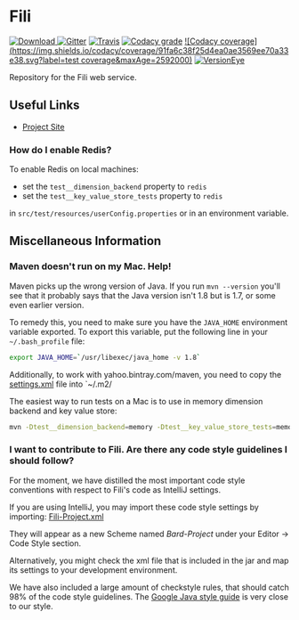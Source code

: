 Fili 
====

[![Download](https://api.bintray.com/packages/yahoo/maven/fili/images/download.svg) ](https://bintray.com/yahoo/maven/fili/_latestVersion) [![Gitter](https://img.shields.io/gitter/room/yahoo/fili.svg?maxAge=2592000)](https://gitter.im/yahoo/fili) [![Travis](https://img.shields.io/travis/yahoo/fili/master.svg?maxAge=2592000)](https://travis-ci.org/yahoo/fili/builds/) [![Codacy grade](https://img.shields.io/codacy/grade/91fa6c38f25d4ea0ae3569ee70a33e38.svg?maxAge=2592000)](https://www.codacy.com/app/Fili/fili/dashboard) [![Codacy coverage](https://img.shields.io/codacy/coverage/91fa6c38f25d4ea0ae3569ee70a33e38.svg?label=test coverage&maxAge=2592000)](https://www.codacy.com/app/Fili/fili/dashboard) [![VersionEye](https://img.shields.io/versioneye/d/user/projects/57eb1529bd6fa600512e4af1.svg?maxAge=2592000)](https://www.versioneye.com/user/projects/57eb1529bd6fa600512e4af1)


Repository for the Fili web service.




## Useful Links

- [Project Site](https://github.com/yahoo/fili)


### How do I enable Redis?

To enable Redis on local machines:

- set the `test__dimension_backend` property to `redis`
- set the `test__key_value_store_tests` property to `redis`

in `src/test/resources/userConfig.properties` or in an environment variable.

## Miscellaneous Information

### Maven doesn't run on my Mac. Help!

Maven picks up the wrong version of Java. If you run `mvn --version` you'll see that it probably says that the Java version isn't 1.8 but is 1.7, or some even earlier version.

To remedy this, you need to make sure you have the `JAVA_HOME` environment variable exported. To export this variable, put the following line in your `~/.bash_profile` file:
 
```bash
export JAVA_HOME=`/usr/libexec/java_home -v 1.8`
```

Additionally, to work with yahoo.bintray.com/maven, you need to copy the [settings.xml](settings.xml) file into `~/.m2/

The easiest way to run tests on a Mac is to use in memory dimension backend and key value store: 

```bash
mvn -Dtest__dimension_backend=memory -Dtest__key_value_store_tests=memory clean test
```

### I want to contribute to Fili. Are there any code style guidelines I should follow?

For the moment, we have distilled the most important code style conventions with respect to Fili's code as IntelliJ settings.

If you are using IntelliJ, you may import these code style settings by importing: [Fili-Project.xml](Fili-Project.xml)

They will appear as a new Scheme named *Bard-Project* under your Editor &rarr; Code Style section.

Alternatively, you might check the xml file that is included in the jar and map its settings to your development environment.

We have also included a large amount of checkstyle rules, that should catch 98% of the code style guidelines. The 
[Google Java style guide](https://google.github.io/styleguide/javaguide.html) is very close to our style.
